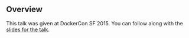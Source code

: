<!--
{
"name" : "docker-registry",
"version" : "0.1",
"title" : "Docker Registry",
"description" : "Learn about the latest developments in the Docker world.",
"freshnessDate" : 2015-06-24,
"homepage" : "http://www.slideshare.net/Docker/docker-registry-v2?qid=e300cdd6-dd76-4952-a8d1-9dfc625e3c8e&v=default&b=&from_search=1",
"canonicalSource" : "http://www.slideshare.net/Docker/docker-registry-v2?qid=e300cdd6-dd76-4952-a8d1-9dfc625e3c8e&v=default&b=&from_search=1",
"license" : "All Rights Reserved"
}
-->

<!-- @section -->

## Overview

This talk was given at DockerCon SF 2015. You can follow along with the [slides for the talk](http://www.slideshare.net/Docker/docker-registry-v2?qid=e300cdd6-dd76-4952-a8d1-9dfc625e3c8e&v=default&b=&from_search=1).

<!-- @asset, "contentType": "outlearn/video", "provider": "youtube", "url": "https://www.youtube.com/embed/RnO9JnEO8tY" -->
